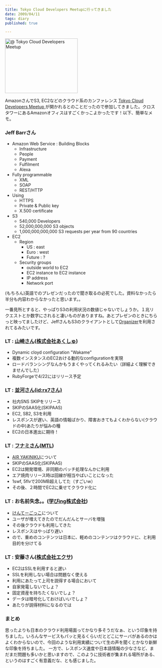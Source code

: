 ```yaml
---
title: Tokyo Cloud Developers Meetupに行ってきました
date: 2009/04/11
tags: diary
published: true

---
```


<p>
<a href="http://www.flickr.com/photos/katsuma/3433147447/" title="@ Tokyo Cloud Developers Meetup by katsuma, on Flickr"><img src="http://farm4.static.flickr.com/3639/3433147447_b86e045338_m.jpg" width="240" height="180" alt="@ Tokyo Cloud Developers Meetup" /></a>
</p>

<p>AmazonさんでS3, EC2などのクラウド系のカンファレンス <a href="http://atnd.org/events/481">Tokyo Cloud Developers Meetup </a>が開かれるとのことだったので参加してきました。クロスタワーにあるAmazonオフィスはすごくかっこよかったです！以下、簡単なメモ。</p>

<h3>Jeff Barrさん</h3>
<p>
<ul>
<li>Amazon Web Service : Building Blocks
 <ul>
 <li>Infrastructure</li>
 <li>People</li>
 <li>Payment</li>
 <li>Fulfilment</li>
 <li>Alexa</li>
 </ul>
</li>

<li>Fully programmable
 <ul>
 <li>XML</li>
 <li>SOAP</li>
 <li>REST/HTTP</li>
 </ul>
</li>


<li>Using
 <ul>
 <li>HTTPS</li>
 <li>Private & Public key</li>
 <li>X.500 certificate</li>
 </ul>
</li>

<li>S3
 <ul>
 <li>540,000 Developers</li>
 <li>52,000,000,000 S3 objects</li>
 <li>1,000,000,000,000 S3 requests per year from 90 countries</li>
 </ul>
</li>


<li>EC2
 <ul>
 <li>Region
  <ul>
  <li>US : east</li>
  <li>Euro : west</li>
  <li>Future : ?</li>
  </ul>
 </li>

 <li>Security groups
  <ul>
  <li>outside world to EC2</li>
  <li>EC2 instance to EC2 instance</li>
  <li>IP address</li>
  <li>Network port</li>
  </ul>
 </li>
 </ul>
</li>
</ul>
</p>
<p>(もちろん)英語でのプレゼンだったので聞き取るの必死でした。資料なかったら半分も内容わからなかったと思います。。</p>
<p>一番見所とすると、やっぱりS3の利用状況の数値じゃないでしょうか。１兆リクエストとか数字にされると凄いものがありますね。あとプレゼンのときにちらっと映ってましたけど、JeffさんもS3のクライアントとして<a href="https://addons.mozilla.org/ja/firefox/addon/3247">Organizer</a>を利用されてるみたいです。</p>


<h3>LT : <a href="http://blog.livedoor.jp/sparklegate/">山崎さん</a>(<a href="http://axsh.jp/information/">株式会社あくしゅ</a>)</h3>
<p>
<ul>
<li>Dynamic cloyd configuration "Wakame"</li>
<li>複数インスタンスのEC2おける動的なconfigurationを実現</li>
<li>ロードバランシングなんかもうまくやってくれるみたい（詳細よく理解できませんでした）</li>
<li>RubyForgeで4/22にはリリース予定</li>
</ul>
</p>

<h3>LT : <a href="http://d.hatena.ne.jp/rx7/">並河さん(id:rx7さん)</a></h3>
<p>
<ul>
<li>社内SNS SKIPをリリース</li>
<li>SKIPのSAAS化(SKIPAAS)</li>
<li>EC2, SB2, S3を利用</li>
<li>レスポンスが遅い、英語の情報ばかり、障害おきてもよくわからない(クラウドの中)あたりが悩みの種</li>
<li>EC2の日本進出に期待！</li>
</ul>
</p>


<h3>LT : <a href="http://mtl.recruit.co.jp/mt/mt-search.cgi?IncludeBlogs=19&search=%E3%83%95%E3%83%8A%E3%83%9F%E3%82%BF%E3%82%AB%E3%82%AA">フナミさん</a>(<a href="http://mtl.recruit.co.jp/">MTL</a>)</h3>
<p>
<ul>
<li><a href="http://airyakiniku.cosaji.jp/">AIR YAKINIKU</a>について</li>
<li>SKIPのSAAS化(SKIPAAS)</li>
<li>EC2は開発環境、非同期のバッチ処理なんかに利用</li>
<li>エア焼肉リリース時は回線が相当やばいことになった</li>
<li>1swf, 5flvで200MB超えしてた（すごいw）</li>
<li>その後、２時間でEC2に乗せてクラウド化に</li>
</ul>
</p>


<h3>LT : お名前失念。。(<a href="http://www.manabing.jp/">学びing株式会社</a>)</h3>
<p>
<ul>
<li><a href="http://www.kentei.cc/">けんてーごっこ</a>について</li>
<li>ユーザが増えてきたのでだんだんとサーバを増強</li>
<li>その後クラウドも利用してきた</li>
<li>レスポンスはやっぱり遅い</li>
<li>ので、重めのコンテンツは日本に、軽めのコンテンツはクラウドに、と利用目的を分けてる</li>
</ul>
</p>

<h3>LT : 安藤さん(<a href="http://www.exa-corp.co.jp/">株式会社エクサ</a>)</h3>
<p>
<ul>
<li>EC2はSSLを利用すると遅い</li>
<li>SSLを利用しない場合は問題なく使える</li>
<li>利用にあたって上司を説得する場合において</li>
<li>自家発電しないでしょ？</li>
<li>固定資産を持ちたくないでしょ？</li>
<li>データは暗号化しておけばいいでしょ？</li>
<li>あたりが説得材料になるのでは</li>
</ul>
</p>


<h3>まとめ</h3>
<p>思ったよりも日本のクラウド利用場面ってかなり多そうだなぁ、という印象を持ちました。いろんなサービスもパッと見るくらいだとどこにサーバがあるのかはよくわからないので、今回のような利用実績について生の声を聞くとかなり新鮮な印象を持ちました。
一方で、レスポンス速度や日本語情報の少なさなど、まだまだ問題も多いかと思いますので、このように技術者が集まれる場所がある、というのはすごく有意義だな、とも感じました。</p>


